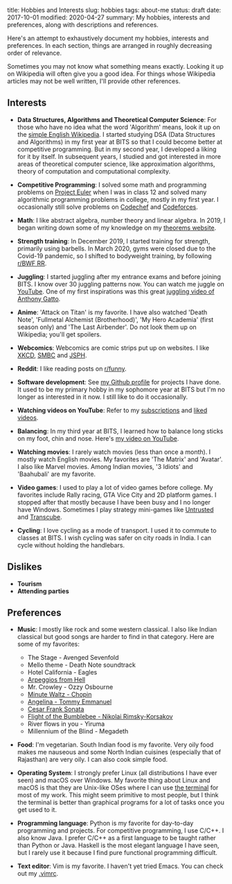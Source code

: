 title: Hobbies and Interests
slug: hobbies
tags: about-me
status: draft
date: 2017-10-01
modified: 2020-04-27
summary: My hobbies, interests and preferences, along with descriptions and references.


Here's an attempt to exhaustively document my hobbies, interests and preferences.
In each section, things are arranged in roughly decreasing order of relevance.

Sometimes you may not know what something means exactly.
Looking it up on Wikipedia will often give you a good idea.
For things whose Wikipedia articles may not be well written,
I'll provide other references.

## Interests

* **Data Structures, Algorithms and Theoretical Computer Science**:
  For those who have no idea what the word 'Algorithm' means, look it up on the
  [simple English Wikipedia](https://simple.wikipedia.org/wiki/Algorithm).
  I started studying DSA (Data Structures and Algorithms) in my first year at BITS
  so that I could become better at competitive programming.
  But in my second year, I developed a liking for it by itself.
  In subsequent years, I studied and got interested in more areas of theoretical computer science,
  like approximation algorithms, theory of computation and computational complexity.

* **Competitive Programming**:
  I solved some math and programming problems on [Project Euler](https://projecteuler.net) when I was in class 12
  and solved many algorithmic programming problems in college, mostly in my first year.
  I occasionally still solve problems on [Codechef](https://www.codechef.com/users/sharmaeklavya2)
  and [Codeforces](http://codeforces.com/profile/eku).

* **Math**: I like abstract algebra, number theory and linear algebra.
  In 2019, I began writing down some of my knowledge on my
  [theorems website](https://sharmaeklavya2.github.io/theoremdep).

* **Strength training**:
  In December 2019, I started training for strength, primarily using barbells.
  In March 2020, gyms were closed due to the Covid-19 pandemic,
  so I shifted to bodyweight training, by following
  [r/BWF RR](https://www.reddit.com/r/bodyweightfitness/wiki/kb/recommended_routine).

* **Juggling**:
  I started juggling after my entrance exams and before joining BITS.
  I know over 30 juggling patterns now. You can watch me juggle on
  [YouTube](https://www.youtube.com/watch?v=xYrnQMHfDNE&list=PLACN_dyOcd_WSIzGV-4hVCQyQFmzKH1kb).
  One of my first inspirations was this great
  [juggling video of Anthony Gatto](https://www.youtube.com/watch?v=wP8tbLBls_M).

* **Anime**:
  'Attack on Titan' is my favorite. I have also watched 'Death Note', 'Fullmetal Alchemist (Brotherhood)',
  'My Hero Academia' (first season only) and 'The Last Airbender'.
  Do not look them up on Wikipedia; you'll get spoilers.

* **Webcomics**:
  Webcomics are comic strips put up on websites.
  I like [XKCD](https://xkcd.com), [SMBC](https://smbc-comics.com) and [JSPH](https://www.jspowerhour.com).

* **Reddit**:
  I like reading posts on [r/funny](https://www.reddit.com/r/funny/).

* **Software development**:
  See [my Github profile](https://github.com/sharmaeklavya2) for projects I have done.
  It used to be my primary hobby in my sophomore year at BITS but I'm no longer as interested in it now.
  I still like to do it occasionally.

* **Watching videos on YouTube**:
  Refer to my [subscriptions](https://www.youtube.com/channel/UCsI0Lrna_yR_X9H5m_ubM9A/channels)
  and [liked videos](https://www.youtube.com/playlist?list=LLsI0Lrna_yR_X9H5m_ubM9A).

* **Balancing**:
  In my third year at BITS, I learned how to balance long sticks on my foot, chin and nose.
  Here's [my video on YouTube](https://www.youtube.com/watch?v=sOju-b6JRxI).

* **Watching movies**:
  I rarely watch movies (less than once a month).
  I mostly watch English movies.
  My favorites are 'The Matrix' and 'Avatar'. I also like Marvel movies.
  Among Indian movies, '3 Idiots' and 'Baahubali' are my favorite.

* **Video games**:
  I used to play a lot of video games before college.
  My favorites include Rally racing, GTA Vice City and 2D platform games.
  I stopped after that mostly because I have been busy and I no longer have Windows.
  Sometimes I play strategy mini-games like [Untrusted](https://alexnisnevich.github.io/untrusted/)
  and [Transcube](http://code.jerev.be/ggo13-transcube/).

* **Cycling**:
  I love cycling as a mode of transport. I used it to commute to classes at BITS.
  I wish cycling was safer on city roads in India. I can cycle without holding the handlebars.


## Dislikes

* **Tourism**
* **Attending parties**


## Preferences

* **Music**:
  I mostly like rock and some western classical.
  I also like Indian classical but good songs are harder to find in that category.
  Here are some of my favorites:

    * The Stage - Avenged Sevenfold
    * Mello theme - Death Note soundtrack
    * Hotel California - Eagles
    * [Arpeggios from Hell](https://www.youtube.com/watch?v=1B4pZBmI_gU)
    * Mr. Crowley - Ozzy Osbourne
    * [Minute Waltz - Chopin](https://www.youtube.com/watch?v=I6y0eYcIJ5I)
    * [Angelina - Tommy Emmanuel](https://www.youtube.com/watch?v=XWS1IRF_IFA)
    * [Cesar Frank Sonata](https://www.youtube.com/watch?v=c5bzrB5QbSY)
    * [Flight of the Bumblebee - Nikolai Rimsky-Korsakov](https://www.youtube.com/watch?v=_sHURJwNjB8)
    * River flows in you - Yiruma
    * Millennium of the Blind - Megadeth

* **Food**:
  I'm vegetarian. South Indian food is my favorite.
  Very oily food makes me nauseous and some North Indian cuisines (especially that of Rajasthan) are very oily.
  I can also cook simple food.

* **Operating System**:
  I strongly prefer Linux (all distributions I have ever seen) and macOS over Windows.
  My favorite thing about Linux and macOS is that they are Unix-like OSes where
  I can use [the terminal](https://en.wikipedia.org/wiki/Terminal_emulator) for most of my work.
  This might seem primitive to most people, but I think the terminal is better than graphical programs
  for a lot of tasks once you get used to it.

* **Programming language**:
  Python is my favorite for day-to-day programming and projects.
  For competitive programming, I use C/C++. I also know Java.
  I prefer C/C++ as a first language to be taught rather than Python or Java.
  Haskell is the most elegant language I have seen,
  but I rarely use it because I find pure functional programming difficult.

* **Text editor**: Vim is my favorite. I haven't yet tried Emacs.
  You can check out my [.vimrc](https://github.com/sharmaeklavya2/dotfiles/blob/master/dotfiles/.vimrc).
